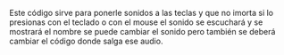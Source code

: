 Este código sirve para ponerle sonidos a las teclas y que no imorta si lo presionas con el teclado o con el mouse el sonido se escuchará y se mostrará el nombre se puede cambiar el sonido pero 
también se deberá cambiar el código donde salga ese audio.
